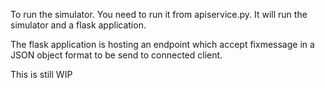 To run the simulator. You need to run it from apiservice.py. It will run the simulator and a flask application.

The flask application is hosting an endpoint which accept fixmessage in a JSON object format to be send to connected client.

This is still WIP
